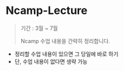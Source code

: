 # Ncamp-Lecture
> 기간 : 3월 ~ 7월
> 
> Ncamp 수업 내용을 간략히 정리합니다.
- 정리할 수업 내용이 있으면 그 당일에 바로 하기
- 단, 수업 내용이 없다면 생략 가능

